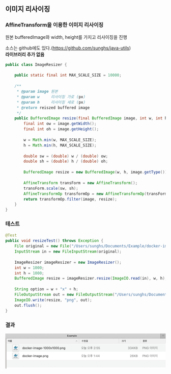 ## 이미지 리사이징
### AffineTransform을 이용한 이미지 리사이징
원본 bufferedImage와 width, height를 가지고 리사이징을 진행

소스는 github에도 있다.(https://github.com/sunghs/java-utils)  
**라이브러리 추가 없음**

```java
public class ImageResizer {

    public static final int MAX_SCALE_SIZE = 10000;

    /**
     * @param image 원본
     * @param w     리사이징 가로 (px)
     * @param h     리사이징 세로 (px)
     * @return reiszed buffered image
     */
    public BufferedImage resize(final BufferedImage image, int w, int h) {
        final int ow = image.getWidth();
        final int oh = image.getHeight();

        w = Math.min(w, MAX_SCALE_SIZE);
        h = Math.min(h, MAX_SCALE_SIZE);

        double sw = (double) w / (double) ow;
        double sh = (double) h / (double) oh;

        BufferedImage resize = new BufferedImage(w, h, image.getType());

        AffineTransform transForm = new AffineTransform();
        transForm.scale(sw, sh);
        AffineTransformOp transformOp = new AffineTransformOp(transForm, AffineTransformOp.TYPE_BICUBIC);
        return transformOp.filter(image, resize);
    }
}
```
### 테스트
```java
@Test
public void resizeTest() throws Exception {
    File original = new File("/Users/sunghs/Documents/Example/docker-image.png");
    InputStream in = new FileInputStream(original);

    ImageResizer imageResizer = new ImageResizer();
    int w = 1000;
    int h = 1000;
    BufferedImage resize = imageResizer.resize(ImageIO.read(in), w, h);

    String option = w + "x" + h;
    FileOutputStream out = new FileOutputStream("/Users/sunghs/Documents/Example/docker-image-" + option + ".png");
    ImageIO.write(resize, "png", out);
    out.flush();
}
```

### 결과
![](./../../static/Copy&Paste/image-resize-result.png)